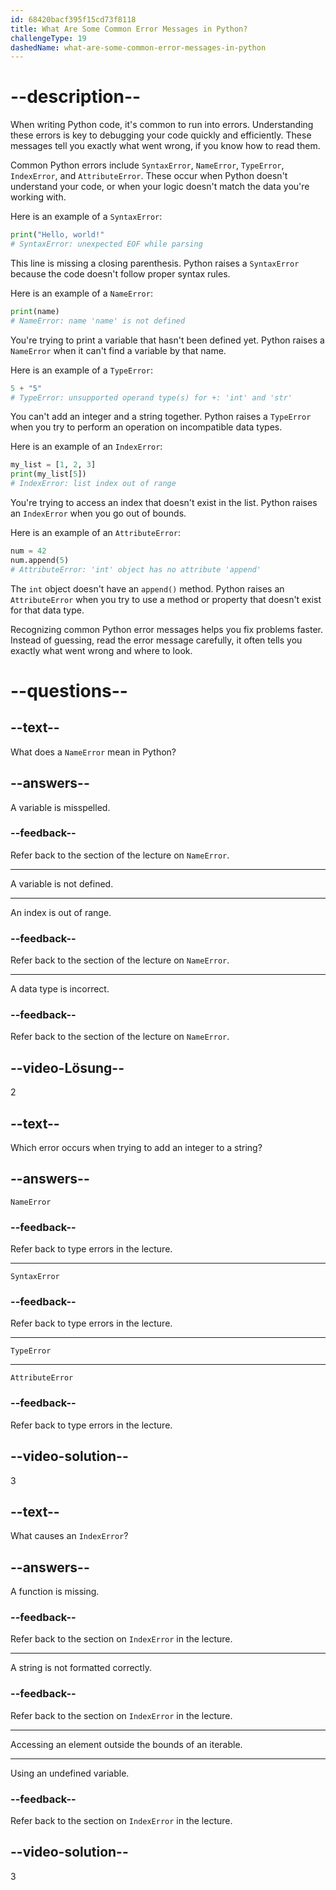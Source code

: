 ```yaml
---
id: 68420bacf395f15cd73f8118
title: What Are Some Common Error Messages in Python?
challengeType: 19
dashedName: what-are-some-common-error-messages-in-python
---
```


# --description--

When writing Python code, it's common to run into errors. Understanding these errors is key to debugging your code quickly and efficiently. These messages tell you exactly what went wrong, if you know how to read them.

Common Python errors include `SyntaxError`, `NameError`, `TypeError`, `IndexError`, and `AttributeError`. These occur when Python doesn't understand your code, or when your logic doesn't match the data you're working with.

Here is an example of a `SyntaxError`:

```py
print("Hello, world!"
# SyntaxError: unexpected EOF while parsing
```

This line is missing a closing parenthesis. Python raises a `SyntaxError` because the code doesn't follow proper syntax rules.

Here is an example of a `NameError`:

```py
print(name)
# NameError: name 'name' is not defined
```

You're trying to print a variable that hasn't been defined yet. Python raises a `NameError` when it can't find a variable by that name.

Here is an example of a `TypeError`:

```py
5 + "5"
# TypeError: unsupported operand type(s) for +: 'int' and 'str'
```

You can't add an integer and a string together. Python raises a `TypeError` when you try to perform an operation on incompatible data types.

Here is an example of an `IndexError`:

```py
my_list = [1, 2, 3]
print(my_list[5])
# IndexError: list index out of range
```

You're trying to access an index that doesn't exist in the list. Python raises an `IndexError` when you go out of bounds.

Here is an example of an `AttributeError`:

```py
num = 42
num.append(5)
# AttributeError: 'int' object has no attribute 'append'
```

The `int` object doesn't have an `append()` method. Python raises an `AttributeError` when you try to use a method or property that doesn't exist for that data type.

Recognizing common Python error messages helps you fix problems faster. Instead of guessing, read the error message carefully, it often tells you exactly what went wrong and where to look.


# --questions--

## --text--

What does a `NameError` mean in Python?

## --answers--

A variable is misspelled.

### --feedback--

Refer back to the section of the lecture on `NameError`.

---

A variable is not defined.

---

An index is out of range.

### --feedback--

Refer back to the section of the lecture on `NameError`.

---

A data type is incorrect.

### --feedback--

Refer back to the section of the lecture on `NameError`.

## --video-Lösung--

2

## --text--

Which error occurs when trying to add an integer to a string?

## --answers--

`NameError`

### --feedback--

Refer back to type errors in the lecture.

---

`SyntaxError`

### --feedback--

Refer back to type errors in the lecture.

---

`TypeError`

---

`AttributeError`

### --feedback--

Refer back to type errors in the lecture.

## --video-solution--

3

## --text--

What causes an `IndexError`?

## --answers--

A function is missing.

### --feedback--

Refer back to the section on `IndexError` in the lecture.

---

A string is not formatted correctly.

### --feedback--

Refer back to the section on `IndexError` in the lecture.

---

Accessing an element outside the bounds of an iterable.

---

Using an undefined variable.

### --feedback--

Refer back to the section on `IndexError` in the lecture.

## --video-solution--

3
